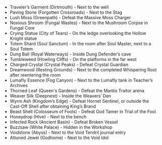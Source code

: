 - Traveler’s Garment (Dirtmouth) - Next to the well
- Paving Stone (Forgotten Crossroads) - Next to the Stag
- Lush Moss (Greenpath) - Defeat the Massive Moss Charger
- Noxious Shroom (Fungal Wastes) - Next to the Mushroom Corpse in Fungal Core
- Crying Statue (City of Tears) - On the ledge overlooking the Hollow Knight statue
- Totem Shard (Soul Sanctum) - In the room after Soul Master, next to a Soul Totem
- Dung Ball (Royal Waterways) - Inside Dung Defender’s cave
- Tumbleweed (Howling Cliffs) - On the platforms in the far west
- Charged Crystal (Crystal Peaks) - Defeat Crystal Guardian
- Dreamwood (Resting Grounds) - Next to the completed Whispering Root after reentering the room
- Lumafly Essence (Fog Canyon) - Next to the Lumafly tank in Teacher’s Archives
- Thorned Leaf (Queen's Gardens) - Defeat the Mantis Traitor arena
- Weaver Silk (Deepnest) - Inside the Weavers’ Den
- Wyrm Ash (Kingdom’s Edge) - Defeat Hornet Sentinel, or outside the Cast-Off Shell after obtaining King’s Brand
- Beast Shell (Colosseum of Fools) - Defeat God Tamer in Trial of the Fool
- Honeydrop (Hive) - Next to the bench
- Infected Rock (Ancient Basin) - Defeat Broken Vessel
- Buzzsaw (White Palace) - Hidden in the Workshop
- Voidstone (Abyss) - Next to the Void Tendril journal entry
- Attuned Jewel (Godhome) - Next to the Void Idol